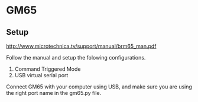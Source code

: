 # GM65

## Setup

http://www.microtechnica.tv/support/manual/brm65_man.pdf

Follow the manual and setup the folowing configurations.

1. Command Triggered Mode
2. USB virtual serial port

Connect GM65 with your computer using USB, and make sure you are using the right port name in the gm65.py file.
